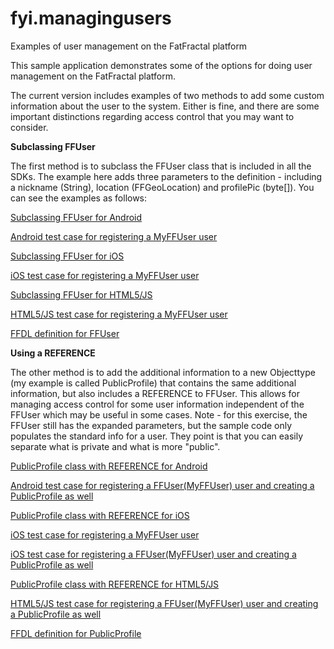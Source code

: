 fyi.managingusers
=================

Examples of user management on the FatFractal platform

This sample application demonstrates some of the options for doing user management on the FatFractal platform. 

The current version includes examples of two methods to add some custom information about the user to the system. Either is fine, and there are some important distinctions regarding access control that you may want to consider.

<strong>Subclassing FFUser</strong>

The first method is to subclass the FFUser class that is included in all the SDKs. The example here adds three parameters to the definition - including a nickname (String), location (FFGeoLocation) and profilePic (byte[]). You can see the examples as follows:

<a href = https://github.com/FatFractal/fyi.managingusers/blob/master/ManagingUsersAndroidApp/src/com/fatfractal/fyi/managingusers/androidapp/model/MyFFUser.java>Subclassing FFUser for Android</a>

<a href = https://github.com/FatFractal/fyi.managingusers/blob/master/ManagingUsersAndroidApp/test/src/com/fatfractal/fyi/managingusers/androidapp/ManagingUsersAndroidAppTests.java#lines->Android test case for registering a MyFFUser user</a>

<a href = https://github.com/FatFractal/fyi.managingusers/blob/master/ManagingUsersIOSApp/ManagingUsersIOSApp/MyFFUser.h>Subclassing FFUser for iOS</a>

<a href = https://github.com/FatFractal/fyi.managingusers/blob/master/ManagingUsersIOSApp/ManagingUsersIOSAppTests/ManagingUsersIOSAppTests.m#lines-42-92>iOS test case for registering a MyFFUser user</a>

<a href = https://github.com/FatFractal/fyi.managingusers/blob/master/webapp/js/models.js#lines-1-14>Subclassing FFUser for HTML5/JS</a>

<a href = https://github.com/FatFractal/fyi.managingusers/blob/master/webapp/js/ManagingUsersTests.js>HTML5/JS test case for registering a MyFFUser user</a>

<a href = https://github.com/FatFractal/fyi.managingusers/blob/master/ff-config/application.ffdl#line-21>FFDL definition for FFUser</a>

<strong>Using a REFERENCE</strong>

The other method is to add the additional information to a new Objecttype (my example is called PublicProfile) that contains the same additional information, but also includes a REFERENCE to FFUser. This allows for managing access control for some user information independent of the FFUser which may be useful in some cases. Note - for this exercise, the FFUser still has the expanded parameters, but the sample code only populates the standard info for a user. They point is that you can easily separate what is private and what is more "public".

<a href = https://github.com/FatFractal/fyi.managingusers/blob/master/ManagingUsersAndroidApp/src/com/fatfractal/fyi/managingusers/androidapp/model/PublicProfile.java>PublicProfile class with REFERENCE for Android</a>

<a href = https://github.com/FatFractal/fyi.managingusers/blob/master/ManagingUsersAndroidApp/test/src/com/fatfractal/fyi/managingusers/androidapp/ManagingUsersAndroidAppTests.java#lines-152-226>Android test case for registering a FFUser(MyFFUser) user and creating a PublicProfile as well</a>

<a href = https://github.com/FatFractal/fyi.managingusers/blob/master/ManagingUsersIOSApp/ManagingUsersIOSApp/PublicProfile.h>PublicProfile class with REFERENCE for iOS</a>

<a href = https://github.com/FatFractal/fyi.managingusers/blob/master/ManagingUsersAndroidApp/test/src/com/fatfractal/fyi/managingusers/androidapp/ManagingUsersAndroidAppTests.java>iOS test case for registering a MyFFUser user</a>

<a href = https://github.com/FatFractal/fyi.managingusers/blob/master/ManagingUsersIOSApp/ManagingUsersIOSAppTests/ManagingUsersIOSAppTests.m#lines-94-129>iOS test case for registering a FFUser(MyFFUser) user and creating a PublicProfile as well</a>

<a href = https://github.com/FatFractal/fyi.managingusers/blob/master/webapp/js/models.js#lines-16-28>PublicProfile class with REFERENCE for HTML5/JS</a>

<a href = https://github.com/FatFractal/fyi.managingusers/blob/master/webapp/js/ManagingUsersTests.js>HTML5/JS test case for registering a FFUser(MyFFUser) user and creating a PublicProfile as well</a>

<a href = https://github.com/FatFractal/fyi.managingusers/blob/master/ff-config/application.ffdl#line-25>FFDL definition for PublicProfile</a>


